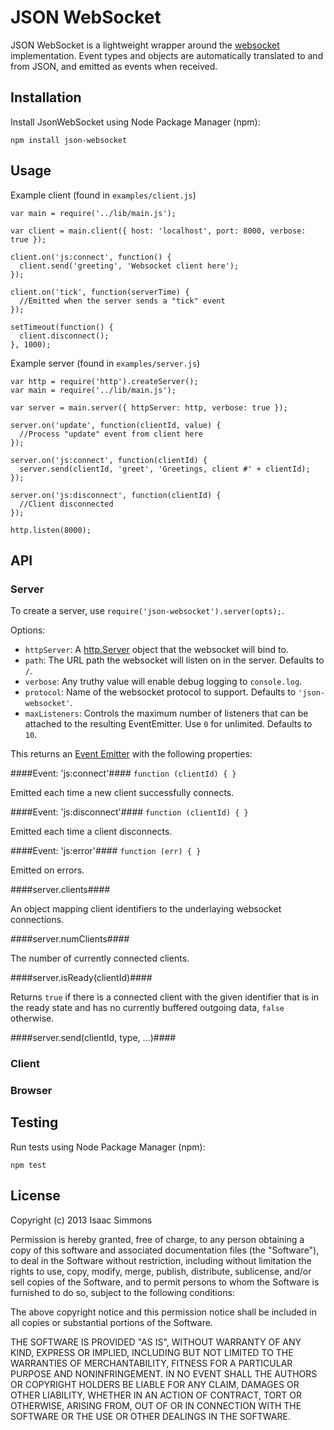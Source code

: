 # JSON WebSocket #

JSON WebSocket is a lightweight wrapper around the [websocket](https://github.com/Worlize/WebSocket-Node) implementation. Event types and objects are automatically translated to and from JSON, and emitted as events when received.

## Installation ##

Install JsonWebSocket using Node Package Manager (npm):

    npm install json-websocket

## Usage ##

Example client (found in `examples/client.js`)

    var main = require('../lib/main.js');

    var client = main.client({ host: 'localhost', port: 8000, verbose: true });

    client.on('js:connect', function() {
      client.send('greeting', 'Websocket client here');
    });

    client.on('tick', function(serverTime) {
      //Emitted when the server sends a "tick" event
    });

    setTimeout(function() {
      client.disconnect();
    }, 1000);

Example server (found in `examples/server.js`)

    var http = require('http').createServer();
    var main = require('../lib/main.js');

    var server = main.server({ httpServer: http, verbose: true });

    server.on('update', function(clientId, value) {
      //Process "update" event from client here
    });

    server.on('js:connect', function(clientId) {
      server.send(clientId, 'greet', 'Greetings, client #' + clientId);
    });

    server.on('js:disconnect', function(clientId) {
      //Client disconnected
    });

    http.listen(8000);

## API ##

### Server ###

To create a server, use `require('json-websocket').server(opts);`.

Options:
* `httpServer`: A [http.Server](http://nodejs.org/api/http.html#http_class_http_server) object that the websocket will bind to.
* `path`: The URL path the websocket will listen on in the server. Defaults to `/`.
* `verbose`: Any truthy value will enable debug logging to `console.log`.
* `protocol`: Name of the websocket protocol to support. Defaults to `'json-websocket'`.
* `maxListeners`: Controls the maximum number of listeners that can be attached to the resulting EventEmitter. Use `0` for unlimited. Defaults to `10`.

This returns an [Event Emitter](http://nodejs.org/api/events.html#events_class_events_emitter) with the following properties:

####Event: 'js:connect'####
`function (clientId) { }`

Emitted each time a new client successfully connects.

####Event: 'js:disconnect'####
`function (clientId) { }`

Emitted each time a client disconnects.

####Event: 'js:error'####
`function (err) { }`

Emitted on errors.

####server.clients####

An object mapping client identifiers to the underlaying websocket connections.

####server.numClients####

The number of currently connected clients.

####server.isReady(clientId)####

Returns `true` if there is a connected client with the given identifier that is in the ready state and has no currently buffered outgoing data, `false` otherwise.

####server.send(clientId, type, ...)####

### Client ###

### Browser ###

## Testing ##

Run tests using Node Package Manager (npm):

    npm test

## License ##

Copyright (c) 2013 Isaac Simmons

Permission is hereby granted, free of charge, to any person obtaining a copy
of this software and associated documentation files (the "Software"), to deal
in the Software without restriction, including without limitation the rights
to use, copy, modify, merge, publish, distribute, sublicense, and/or sell
copies of the Software, and to permit persons to whom the Software is
furnished to do so, subject to the following conditions:

The above copyright notice and this permission notice shall be included in
all copies or substantial portions of the Software.

THE SOFTWARE IS PROVIDED "AS IS", WITHOUT WARRANTY OF ANY KIND, EXPRESS OR
IMPLIED, INCLUDING BUT NOT LIMITED TO THE WARRANTIES OF MERCHANTABILITY,
FITNESS FOR A PARTICULAR PURPOSE AND NONINFRINGEMENT.  IN NO EVENT SHALL THE
AUTHORS OR COPYRIGHT HOLDERS BE LIABLE FOR ANY CLAIM, DAMAGES OR OTHER
LIABILITY, WHETHER IN AN ACTION OF CONTRACT, TORT OR OTHERWISE, ARISING FROM,
OUT OF OR IN CONNECTION WITH THE SOFTWARE OR THE USE OR OTHER DEALINGS IN
THE SOFTWARE.
